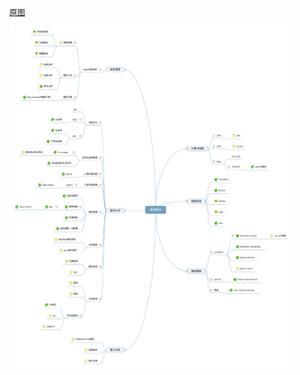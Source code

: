 [原图](http://naotu.baidu.com/file/d6a848393370822d5ebcb7086493cd09?token=96273aeccca7dc6f)

![](./推理服务.svg)